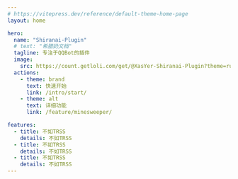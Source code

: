 ```yaml
---
# https://vitepress.dev/reference/default-theme-home-page
layout: home

hero:
  name: "Shiranai-Plugin"
  # text: "希腊奶文档"
  tagline: 专注于QQBot的插件
  image:
    src: https://count.getloli.com/get/@XasYer-Shiranai-Plugin?theme=rule34
  actions:
    - theme: brand
      text: 快速开始
      link: /intro/start/
    - theme: alt
      text: 详细功能
      link: /feature/minesweeper/

features:
  - title: 不如TRSS
    details: 不如TRSS
  - title: 不如TRSS
    details: 不如TRSS
  - title: 不如TRSS
    details: 不如TRSS
---
```

